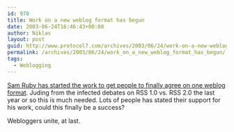 ```yaml
---
id: 970
title: Work on a new weblog format has begun
date: 2003-06-24T16:46:43+00:00
author: Niklas
layout: post
guid: http://www.protocol7.com/archives/2003/06/24/work-on-a-new-weblog-format-has-begun/
permalink: /archives/2003/06/24/work_on_a_new_weblog_format_has_begun/
tags:
  - Weblogging
---
```

<div class='microid-c64da87b2fad23f3c594a1d61f6d10b73459552b'>
  <p>
    <a href="http://www.intertwingly.net/wiki/pie/RoadMap">Sam Ruby has started the work to get people to finally agree on one weblog format</a>. Juding from the infected debates on RSS 1.0 vs. RSS 2.0 the last year or so this is much needed. Lots of people has stated their support for his work, could this finally be a success?
  </p>
  
  <p>
    Webloggers unite, at last.
  </p>
</div>